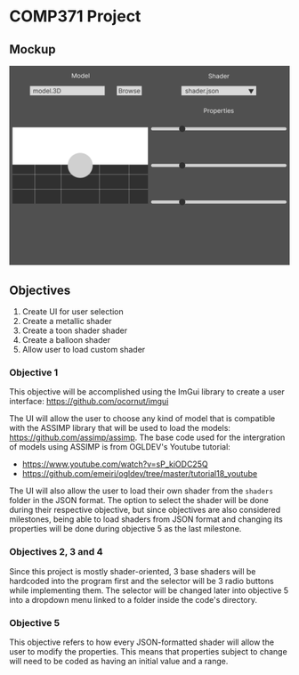 # COMP371 Project

## Mockup

![alt text](https://github.com/SniffyMcTasty/COMP371-Project/blob/master/images/Mockup.png)

## Objectives

1. Create UI for user selection
2. Create a metallic shader
3. Create a toon shader shader
4. Create a balloon shader
5. Allow user to load custom shader

### Objective 1

This objective will be accomplished using the ImGui library to create a user interface: https://github.com/ocornut/imgui

The UI will allow the user to choose any kind of model that is compatible with the ASSIMP library that will be used to load the models: https://github.com/assimp/assimp.
The base code used for the intergration of models using ASSIMP is from OGLDEV's Youtube tutorial:
- https://www.youtube.com/watch?v=sP_kiODC25Q
- https://github.com/emeiri/ogldev/tree/master/tutorial18_youtube

The UI will also allow the user to load their own shader from the `shaders` folder in the JSON format.
The option to select the shader will be done during their respective objective, but since objectives are also considered milestones, being able to load shaders from JSON format
and changing its properties will be done during objective 5 as the last milestone.

### Objectives 2, 3 and 4

Since this project is mostly shader-oriented, 3 base shaders will be hardcoded into the program first and the selector will be 3 radio buttons while implementing them.
The selector will be changed later into objective 5 into a dropdown menu linked to a folder inside the code's directory.

### Objective 5

This objective refers to how every JSON-formatted shader will allow the user to modify the properties.
This means that properties subject to change will need to be coded as having an initial value and a range.
